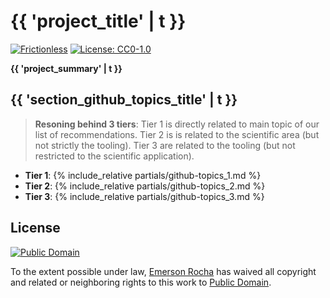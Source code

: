 # {{ 'project_title' | t }}
[![Frictionless](https://github.com/fititnt/awesome-spatial-epidemiology-and-public-health-surveillance/actions/workflows/frictionless.yml/badge.svg)](https://repository.frictionlessdata.io/pages/dashboard.html?user=fititnt&repo=awesome-spatial-epidemiology-and-public-health-surveillance&flow=frictionless)
[![License: CC0-1.0](https://img.shields.io/badge/License-CC0_1.0-lightgrey.svg)](http://creativecommons.org/publicdomain/zero/1.0/)

<!--
![{{ 'project_title' | t }} Banner](partials/awesome-spatial-epidemiology.jpg)
-->

**{{ 'project_summary' | t }}**


## {{ 'section_github_topics_title' | t }}
> **Resoning behind 3 tiers**: Tier 1 is directly related to main topic of our list of recommendations.
> Tier 2 is is related to the scientific area (but not strictly the tooling).
> Tier 3 are related to the tooling (but not restricted to the scientific application).

- **Tier 1**:
{% include_relative partials/github-topics_1.md %}
- **Tier 2**:
{% include_relative partials/github-topics_2.md %}
- **Tier 3**:
{% include_relative partials/github-topics_3.md %}

<!--

{% for item in site.i18n.mul.featured_compilations %}
  {{ item | json }}
  {{ item.name | t }}
  {% for item2 in item.resources %}
    {{ item2.name | t }}
  {% endfor %}
{% endfor %}

{{ datapackage.name }}
{{ datapackage.resource.biosafety_levels }}


-->


## License

[![Public Domain](partials/public-domain.png)](UNLICENSE)

To the extent possible under law, [Emerson Rocha](https://github.com/fititnt)
has waived all copyright and related or neighboring rights to this work to
[Public Domain](UNLICENSE).


<!--

TODOs
- Maybe also add this to the wiki fields https://html.spec.whatwg.org/multipage/form-control-infrastructure.html#attr-fe-autocomplete-country
- Maybe P-Codes are based on FIPS?? https://en.wikipedia.org/wiki/List_of_FIPS_region_codes_(M%E2%80%93O)
- Wikidata SPARQL query equivalent https://www.wikidata.org/wiki/Property:P3921
- Maybe https://www.wikidata.org/wiki/Property:P1921
  - Example: https://www.wikidata.org/wiki/Property:P402

Good interfaces for inspiration:
- https://angryloki.github.io/mreid-resolver/

Etc
- https://www.wikidata.org/wiki/Q36524
- https://wiki.openstreetmap.org/wiki/Category:Properties
- model item (P5869) | specimen | example : https://www.wikidata.org/wiki/Property:P5869
- http://www.statoids.com/umz.html
-->